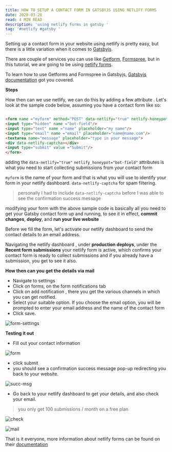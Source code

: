 ```yaml
---
title: HOW TO SETUP A CONTACT FORM IN GATSBYJS USING NETLIFY FORMS 
date: 2020-03-20
read: 4 MIN READ
description: 'using netlify forms in gatsby '
tag: '#netlify #gatsby '
---
```

 
Setting up a contact form in your website using netlify is pretty easy,  but there is a little variation when it comes to [Gatsbyjs](https://www.gatsbyjs.org/). 

There are couple of services you can use like [Getform](https://getform.io/),  [Formspree](https://formspree.io/), but in this tutorial,  we are going to be using [netlify forms](https://docs.netlify.com/forms/setup/).

 To learn how to use Getforms and Formspree in Gatsbyjs,  [Gatsbyjs documentation](https://www.gatsbyjs.org/docs/building-a-contact-form/#creating-an-accessible-form) got you covered. 

**Steps**

How then can we use netlify,  we can do this by adding a few attribute . Let's look at the sample code below,  assuming you have a contact form like so:


``` html

<form name ="myform" method="POST" data-netlify="true" netlify-honeypot="bot-field"/>
<input type="hidden" name ="bot-field"/>
<input type="text" name ="name" placeholder="my name"/> 
<input type="email" name ="email" placeholder="name@name.com"/> 
<textarea name="message" placeholder="type in your message">
<div data-netlify-captcha></div>
<input type="submit" value ="Submit"/> 
</form>

```
adding the
`data-netlify="true"`  `netlify_honeypot="bot-field"` 
attributes is what you need to start collecting submissions from your contact form 

 `myform` is the name of your form and that is what you will use to identify your form in your netlify dashboard. `data-netlify-captcha` 
for spam filtering.


> personally I had to include `data-netlify-captcha` before I was able to see the confirmation success message
 

modifying your form with the above sample code is  basically all you need to get your Gatsby contact form up and running, to see it in effect,  **commit changes**,  **deploy**, and **run your live website**

Before we fill the form,  let's activate our netlify dashboard to send the contact details to an email address.


Navigating the netlify dashboard ,  under **production deploys**, under the **Recent form submissions** your netlify form is active, which confirms your contact form is ready to collect submissions and if you already have a submission,  you get to see it also. 

**How then can you get the details via mail** 

- Navigate to settings
- Click on forms, on the form notifications tab
- Click on add notification ,  there you get the various channels in which you can get notified. 
- Select your suitable option. If you choose the email option, you will be prompted to enter your email address and the name of the contact form
-  Click save.

![form-settings](form-settings.PNG)

**Testing it out**
- Fill out your contact information

![form](form.png)

- click submit
-  you should see a confirmation success message pop-up redirecting you back to your website. 

![succ-msg](succ-msg.png)

- Go back to your netlify dashboard to get your details,  and also check your email. 



> you only get 100 submissions / month on a free plan



![check](check.PNG)

![mail](mail.JPG)


That is it everyone,  more information about netlify forms  can be found on their [documentation](https://docs.netlify.com)